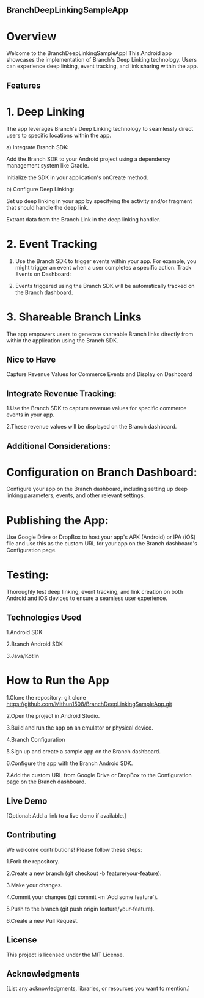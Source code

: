 ## BranchDeepLinkingSampleApp
# Overview
Welcome to the BranchDeepLinkingSampleApp! This Android app showcases the implementation of Branch's Deep Linking technology. Users can experience deep linking, event tracking, and link sharing within the app.

## Features

# 1. Deep Linking
The app leverages Branch's Deep Linking technology to seamlessly direct users to specific locations within the app.

a) Integrate Branch SDK:

Add the Branch SDK to your Android project using a dependency management system like Gradle.

Initialize the SDK in your application's onCreate method.

b) Configure Deep Linking:

Set up deep linking in your app by specifying the activity and/or fragment that should handle the deep link.

Extract data from the Branch Link in the deep linking handler.

# 2. Event Tracking

1. Use the Branch SDK to trigger events within your app. For example, you might trigger an event when a user completes a specific action.
Track Events on Dashboard:

2. Events triggered using the Branch SDK will be automatically tracked on the Branch dashboard.


# 3. Shareable Branch Links
The app empowers users to generate shareable Branch links directly from within the application using the Branch SDK.


## Nice to Have
 Capture Revenue Values for Commerce Events and Display on Dashboard
 
 ## Integrate Revenue Tracking:
1.Use the Branch SDK to capture revenue values for specific commerce events in your app.

2.These revenue values will be displayed on the Branch dashboard.

## Additional Considerations:

# Configuration on Branch Dashboard:
Configure your app on the Branch dashboard, including setting up deep linking parameters, events, and other relevant settings.

# Publishing the App:
 Use Google Drive or DropBox to host your app's APK (Android) or IPA (iOS) file and use this as the custom URL for your app on the Branch dashboard's Configuration page.

# Testing:
Thoroughly test deep linking, event tracking, and link creation on both Android and iOS devices to ensure a seamless user experience.

## Technologies Used
1.Android SDK

2.Branch Android SDK

3.Java/Kotlin 

# How to Run the App

1.Clone the repository: git clone https://github.com/Mithun1508/BranchDeepLinkingSampleApp.git

2.Open the project in Android Studio.

3.Build and run the app on an emulator or physical device.

4.Branch Configuration

5.Sign up and create a sample app on the Branch dashboard.

6.Configure the app with the Branch Android SDK.

7.Add the custom URL from Google Drive or DropBox to the Configuration page on the Branch dashboard.

## Live Demo
[Optional: Add a link to a live demo if available.]

## Contributing
We welcome contributions! Please follow these steps:

1.Fork the repository.

2.Create a new branch (git checkout -b feature/your-feature).

3.Make your changes.

4.Commit your changes (git commit -m 'Add some feature').

5.Push to the branch (git push origin feature/your-feature).

6.Create a new Pull Request.

## License
This project is licensed under the MIT License.

## Acknowledgments
[List any acknowledgments, libraries, or resources you want to mention.]

